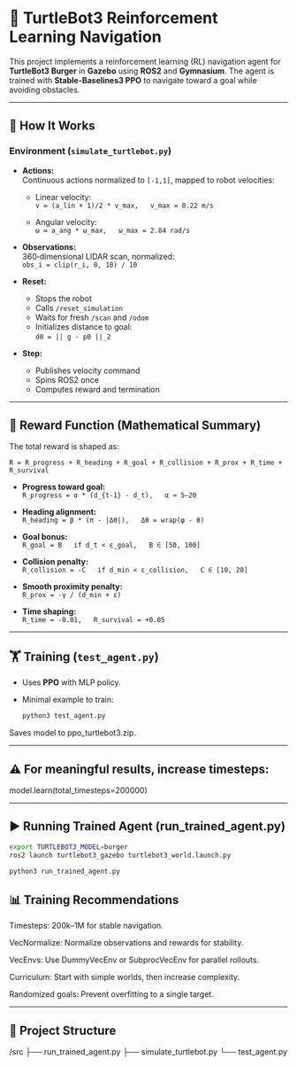 # 🤖 TurtleBot3 Reinforcement Learning Navigation

This project implements a reinforcement learning (RL) navigation agent for **TurtleBot3 Burger** in **Gazebo** using **ROS2** and **Gymnasium**. The agent is trained with **Stable-Baselines3 PPO** to navigate toward a goal while avoiding obstacles.

---

## 🚀 How It Works

### Environment (`simulate_turtlebot.py`)

- **Actions:**  
  Continuous actions normalized to `[-1,1]`, mapped to robot velocities:

  - Linear velocity:  
    `v = (a_lin + 1)/2 * v_max,   v_max = 0.22 m/s`

  - Angular velocity:  
    `ω = a_ang * ω_max,   ω_max = 2.84 rad/s`

- **Observations:**  
  360‑dimensional LIDAR scan, normalized:  
  `obs_i = clip(r_i, 0, 10) / 10`

- **Reset:**  
  - Stops the robot  
  - Calls `/reset_simulation`  
  - Waits for fresh `/scan` and `/odom`  
  - Initializes distance to goal:  
    `d0 = || g - p0 ||_2`

- **Step:**  
  - Publishes velocity command  
  - Spins ROS2 once  
  - Computes reward and termination  

---

## 🧮 Reward Function (Mathematical Summary)

The total reward is shaped as:

`R = R_progress + R_heading + R_goal + R_collision + R_prox + R_time + R_survival`

- **Progress toward goal:**  
  `R_progress = α * (d_{t-1} - d_t),   α ≈ 5–20`

- **Heading alignment:**  
  `R_heading = β * (π - |Δθ|),   Δθ = wrap(φ - θ)`

- **Goal bonus:**  
  `R_goal = B   if d_t < ε_goal,   B ∈ [50, 100]`

- **Collision penalty:**  
  `R_collision = -C   if d_min < ε_collision,   C ∈ [10, 20]`

- **Smooth proximity penalty:**  
  `R_prox = -γ / (d_min + ε)`

- **Time shaping:**  
  `R_time = -0.01,   R_survival = +0.05`

---

## 🏋️ Training (`test_agent.py`)

- Uses **PPO** with MLP policy.
- Minimal example to train:

  ```bash
  python3 test_agent.py
    ```
Saves model to ppo_turtlebot3.zip.

---

## ⚠️ For meaningful results, increase timesteps:
model.learn(total_timesteps=200000)

---

## ▶️ Running Trained Agent (run_trained_agent.py)
```bash
export TURTLEBOT3_MODEL=burger
ros2 launch turtlebot3_gazebo turtlebot3_world.launch.py

python3 run_trained_agent.py

```

## 📊 Training Recommendations
Timesteps: 200k–1M for stable navigation.

VecNormalize: Normalize observations and rewards for stability.

VecEnvs: Use DummyVecEnv or SubprocVecEnv for parallel rollouts.

Curriculum: Start with simple worlds, then increase complexity.

Randomized goals: Prevent overfitting to a single target.

---

## 📂 Project Structure
/src
├── run_trained_agent.py
├── simulate_turtlebot.py
└── test_agent.py